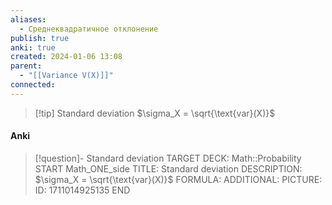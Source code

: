 ```yaml
---
aliases:
  - Среднеквадратичное отклонение
publish: true
anki: true
created: 2024-01-06 13:08
parent:
  - "[[Variance V(X)]]"
connected:
---
```


> [!tip] Standard deviation
$\sigma_X = \sqrt{\text{var}(X)}$


#### Anki
> [!question]- Standard deviation
TARGET DECK: Math::Probability
START
Math_ONE_side
TITLE: Standard deviation
DESCRIPTION: $\sigma_X = \sqrt{\text{var}(X)}$
FORMULA: 
ADDITIONAL:
PICTURE:
ID: 1711014925135
END











